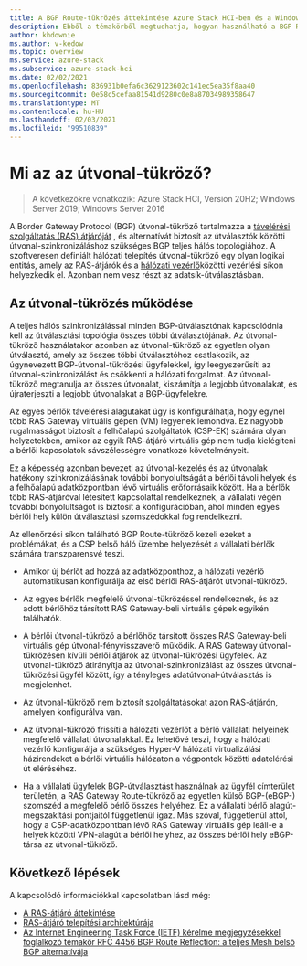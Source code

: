 ```yaml
---
title: A BGP Route-tükrözés áttekintése Azure Stack HCI-ben és a Windows Serverben
description: Ebből a témakörből megtudhatja, hogyan használható a BGP Route-tükröző a szoftverek által meghatározott hálózatkezeléshez Azure Stack HCI-ben és a Windows Serverben.
author: khdownie
ms.author: v-kedow
ms.topic: overview
ms.service: azure-stack
ms.subservice: azure-stack-hci
ms.date: 02/02/2021
ms.openlocfilehash: 836931b0efa6c3629123602c141ec5ea35f8aa40
ms.sourcegitcommit: 0e58c5cefaa81541d9280c0e8a87034989358647
ms.translationtype: MT
ms.contentlocale: hu-HU
ms.lasthandoff: 02/03/2021
ms.locfileid: "99510839"
---
```

# <a name="what-is-route-reflector"></a>Mi az az útvonal-tükröző?

> A következőkre vonatkozik: Azure Stack HCI, Version 20H2; Windows Server 2019; Windows Server 2016

A Border Gateway Protocol (BGP) útvonal-tükröző tartalmazza a [távelérési szolgáltatás (RAS) átjáróját](gateway-overview.md) , és alternatívát biztosít az útválasztók közötti útvonal-szinkronizáláshoz szükséges BGP teljes hálós topológiához. A szoftveresen definiált hálózati telepítés útvonal-tükröző egy olyan logikai entitás, amely az RAS-átjárók és a [hálózati vezérlő](network-controller-overview.md)közötti vezérlési síkon helyezkedik el. Azonban nem vesz részt az adatsík-útválasztásban.

## <a name="how-route-reflector-works"></a>Az útvonal-tükrözés működése

A teljes hálós szinkronizálással minden BGP-útválasztónak kapcsolódnia kell az útválasztási topológia összes többi útválasztójának. Az útvonal-tükröző használatakor azonban az útvonal-tükröző az egyetlen olyan útválasztó, amely az összes többi útválasztóhoz csatlakozik, az úgynevezett BGP-útvonal-tükrözési ügyfelekkel, így leegyszerűsíti az útvonal-szinkronizálást és csökkenti a hálózati forgalmat. Az útvonal-tükröző megtanulja az összes útvonalat, kiszámítja a legjobb útvonalakat, és újraterjeszti a legjobb útvonalakat a BGP-ügyfelekre.

Az egyes bérlők távelérési alagutakat úgy is konfigurálhatja, hogy egynél több RAS Gateway virtuális gépen (VM) legyenek lemondva. Ez nagyobb rugalmasságot biztosít a felhőalapú szolgáltatók (CSP-EK) számára olyan helyzetekben, amikor az egyik RAS-átjáró virtuális gép nem tudja kielégíteni a bérlői kapcsolatok sávszélességre vonatkozó követelményeit.

Ez a képesség azonban bevezeti az útvonal-kezelés és az útvonalak hatékony szinkronizálásának további bonyolultságát a bérlői távoli helyek és a felhőalapú adatközpontban lévő virtuális erőforrásaik között. Ha a bérlők több RAS-átjáróval létesített kapcsolattal rendelkeznek, a vállalati végén további bonyolultságot is biztosít a konfigurációban, ahol minden egyes bérlői hely külön útválasztási szomszédokkal fog rendelkezni.

Az ellenőrzési síkon található BGP Route-tükröző kezeli ezeket a problémákat, és a CSP belső háló üzembe helyezését a vállalati bérlők számára transzparensvé teszi.

- Amikor új bérlőt ad hozzá az adatközponthoz, a hálózati vezérlő automatikusan konfigurálja az első bérlői RAS-átjárót útvonal-tükröző.

- Az egyes bérlők megfelelő útvonal-tükrözéssel rendelkeznek, és az adott bérlőhöz társított RAS Gateway-beli virtuális gépek egyikén találhatók.

- A bérlői útvonal-tükröző a bérlőhöz társított összes RAS Gateway-beli virtuális gép útvonal-fényvisszaverő működik. A RAS Gateway útvonal-tükrözésen kívüli bérlői átjárók az útvonal-tükrözési ügyfelek. Az útvonal-tükröző átirányítja az útvonal-szinkronizálást az összes útvonal-tükrözési ügyfél között, így a tényleges adatútvonal-útválasztás is megjelenhet.

- Az útvonal-tükröző nem biztosít szolgáltatásokat azon RAS-átjárón, amelyen konfigurálva van.

- Az útvonal-tükröző frissíti a hálózati vezérlőt a bérlő vállalati helyeinek megfelelő vállalati útvonalakkal. Ez lehetővé teszi, hogy a hálózati vezérlő konfigurálja a szükséges Hyper-V hálózati virtualizálási házirendeket a bérlői virtuális hálózaton a végpontok közötti adatelérési út eléréséhez.

- Ha a vállalati ügyfelek BGP-útválasztást használnak az ügyfél címterület területén, a RAS Gateway Route-tükröző az egyetlen külső BGP-(eBGP-) szomszéd a megfelelő bérlő összes helyéhez. Ez a vállalati bérlő alagút-megszakítási pontjaitól függetlenül igaz. Más szóval, függetlenül attól, hogy a CSP-adatközpontban lévő RAS Gateway virtuális gép leáll-e a helyek közötti VPN-alagút a bérlői helyhez, az összes bérlői hely eBGP-társa az útvonal-tükröző.

## <a name="next-steps"></a>Következő lépések

A kapcsolódó információkkal kapcsolatban lásd még:

- [A RAS-átjáró áttekintése](gateway-overview.md)
- [RAS-átjáró telepítési architektúrája](/windows-server/networking/sdn/technologies/network-function-virtualization/ras-gateway-deployment-architecture)
- [Az Internet Engineering Task Force (IETF) kérelme megjegyzésekkel foglalkozó témakör RFC 4456 BGP Route Reflection: a teljes Mesh belső BGP alternatívája](https://tools.ietf.org/html/rfc4456)